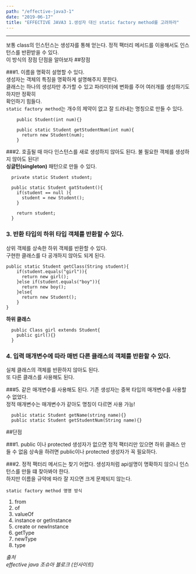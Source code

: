 ```yaml
---
path: "/effective-java3-1"
date: "2019-06-17"
title: "EFFECTIVE JAVA3 1.생성자 대신 static factory method를 고려하라"
---
```

---

보통 class의 인스턴스는 생성자를 통해 얻는다.
정적 팩터리 메서드를 이용해서도 인스턴스를 반환받을 수 있다.  
이 방식의 장점 단점을 알아보자
##장점  

###1. 이름을 명확히 설명할 수 있다.  
생성자는 객체의 특징을 명확하게 설명해주지 못한다.  
클래스는 하나의 생성자만 추가할 수 있고 파라미터에 변화를 주어 여러개를 생성하기도 하지만 정확히  
확인하기 힘들다.  
`static factory method`는 개수의 제약이 없고 잘 드러내는 명칭으로 만들 수 있다.

```
    public Student(int num){}

    public static Student getStudentNum(int num){
      return new Student(num);
    }
```

###2. 호출될 때 마다 인스턴스를 새로 생성하지 않아도 된다.
불 필요한 객체를 생성하지 않아도 된다!  
__싱글턴(singleton)__ 패턴으로 만들 수 있다.  

```
  private static Student student;

  public static Student gatStudent(){
    if(student == null ){
      student = new Student();
    }

    return student;
  }

```

### 3. 반환 타입의 하위 타입 객체를 반환할 수 있다.
상위 객체를 상속한 하위 객체를 반환할 수 있다.  
구현한 클래스를 다 공개하지 않아도 되게 된다.
```
public static Student getClass(String student){
    if(student.equals("girl")){
      return new girl();
    }else if(student.equals("boy")){
      return new boy();
    }else{
      return new Student();
    }
}
```

__하위 클래스__
```
  public Class girl extends Student{
    public girl(){}
  }
```
### 4. 입력 매개변수에 따라 매번 다른 클래스의 객체를 반환할 수 있다.

실체 클래스의 객체를 반환하지 않아도 된다.  
또 다른 클래스를 사용해도 된다.  



###5. 같은 매개변수를 사용해도 된다.
기존 생성자는 중복 타입의 매개변수를 사용할 수 없었다.  
정적 매개변수는 매개변수가 같아도 명칭이 다르면 사용 가능!

```
  public static Student getName(string name){}
  public static Student getStudentNum(String name){}
```


##단점  


###1. public 이나 protected 생성자가 없으면 정적 팩터리만 있으면 하위 클래스 만들 수 없음
상속을 하려면 public이나 protected 생성자가 꼭 필요하다.


###2. 정적 팩터리 메서드는 찾기 어렵다.
생성자처럼 api설명이 명확하지 않으니 인스턴스를 만들 떄 찾아봐야 한다.  
하지만 이름을 규약에 따라 잘 지으면 크게 문제되지 않는다.    

  `static factory method 명명 방식`
  1. from
  2. of
  3. valueOf
  4. instance or getInstance
  5. create or newInstance
  6. getType
  7. newType
  8. type


_출처_  
_effective java 조슈아 블로크 (인사이트)_
